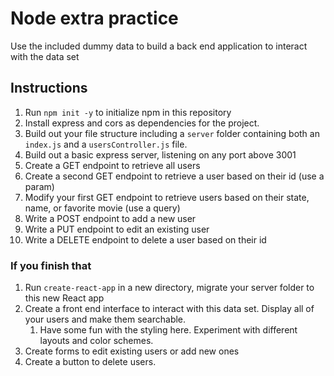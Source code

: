 # Node extra practice

Use the included dummy data to build a back end application to interact with the data set

## Instructions

1. Run `npm init -y` to initialize npm in this repository
2. Install express and cors as dependencies for the project.
3. Build out your file structure including a `server` folder containing both an `index.js` and a `usersController.js` file.
4. Build out a basic express server, listening on any port above 3001
5. Create a GET endpoint to retrieve all users
6. Create a second GET endpoint to retrieve a user based on their id (use a param)
7. Modify your first GET endpoint to retrieve users based on their state, name, or favorite movie (use a query)
8. Write a POST endpoint to add a new user
9. Write a PUT endpoint to edit an existing user
10. Write a DELETE endpoint to delete a user based on their id

### If you finish that

1. Run `create-react-app` in a new directory, migrate your server folder to this new React app
2. Create a front end interface to interact with this data set. Display all of your users and make them searchable.
   1. Have some fun with the styling here. Experiment with different layouts and color schemes.
3. Create forms to edit existing users or add new ones
4. Create a button to delete users.
